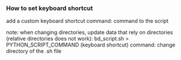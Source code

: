 ### How to set keyboard shortcut
add a custom keyboard shortcut
command: command to the script

note: when changing directories, update data that rely on directories (relative directories does not work):
	bd_script.sh > PYTHON_SCRIPT_COMMAND
	(keyboard shortcut) command: change directory of the .sh file